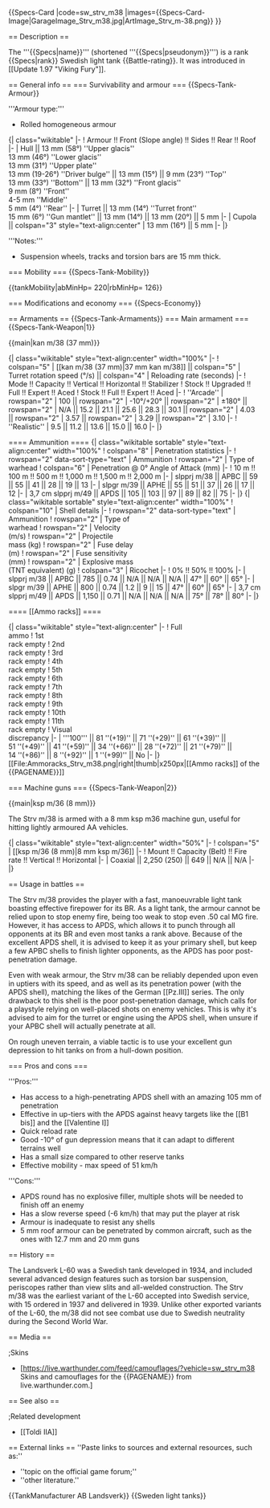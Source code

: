 {{Specs-Card
|code=sw_strv_m38
|images={{Specs-Card-Image|GarageImage_Strv_m38.jpg|ArtImage_Strv_m-38.png}}
}}

== Description ==
<!-- ''In the description, the first part should be about the history of the creation and combat usage of the vehicle, as well as its key features. In the second part, tell the reader about the ground vehicle in the game. Insert a screenshot of the vehicle, so that if the novice player does not remember the vehicle by name, he will immediately understand what kind of vehicle the article is talking about.'' -->
The '''{{Specs|name}}''' (shortened '''{{Specs|pseudonym}}''') is a rank {{Specs|rank}} Swedish light tank {{Battle-rating}}. It was introduced in [[Update 1.97 "Viking Fury"]].

== General info ==
=== Survivability and armour ===
{{Specs-Tank-Armour}}
<!-- ''Describe armour protection. Note the most well protected and key weak areas. Appreciate the layout of modules as well as the number and location of crew members. Is the level of armour protection sufficient, is the placement of modules helpful for survival in combat? If necessary use a visual template to indicate the most secure and weak zones of the armour.'' -->

'''Armour type:'''

* Rolled homogeneous armour

{| class="wikitable"
|-
! Armour !! Front (Slope angle) !! Sides !! Rear !! Roof
|-
| Hull || 13 mm (58°) ''Upper glacis'' <br> 13 mm (46°) ''Lower glacis'' <br> 13 mm (31°) ''Upper plate'' <br> 13 mm (19-26°) ''Driver bulge'' || 13 mm (15°) || 9 mm (23°) ''Top'' <br> 13 mm (33°) ''Bottom'' || 13 mm (32°) ''Front glacis'' <br> 9 mm (8°) ''Front'' <br> 4-5 mm ''Middle'' <br> 5 mm (4°) ''Rear''
|-
| Turret || 13 mm (14°) ''Turret front'' <br> 15 mm (6°) ''Gun mantlet'' || 13 mm (14°) || 13 mm (20°) || 5 mm
|-
| Cupola || colspan="3" style="text-align:center" | 13 mm (16°) || 5 mm
|-
|}

'''Notes:'''

* Suspension wheels, tracks and torsion bars are 15 mm thick.

=== Mobility ===
{{Specs-Tank-Mobility}}
<!-- ''Write about the mobility of the ground vehicle. Estimate the specific power and manoeuvrability, as well as the maximum speed forwards and backwards.'' -->

{{tankMobility|abMinHp= 220|rbMinHp= 126}}

=== Modifications and economy ===
{{Specs-Economy}}

== Armaments ==
{{Specs-Tank-Armaments}}
=== Main armament ===
{{Specs-Tank-Weapon|1}}
<!-- ''Give the reader information about the characteristics of the main gun. Assess its effectiveness in a battle based on the reloading speed, ballistics and the power of shells. Do not forget about the flexibility of the fire, that is how quickly the cannon can be aimed at the target, open fire on it and aim at another enemy. Add a link to the main article on the gun: <code><nowiki>{{main|Name of the weapon}}</nowiki></code>. Describe in general terms the ammunition available for the main gun. Give advice on how to use them and how to fill the ammunition storage.'' -->
{{main|kan m/38 (37 mm)}}

{| class="wikitable" style="text-align:center" width="100%"
|-
! colspan="5" | [[kan m/38 (37 mm)|37 mm kan m/38]] || colspan="5" | Turret rotation speed (°/s) || colspan="4" | Reloading rate (seconds)
|-
! Mode !! Capacity !! Vertical !! Horizontal !! Stabilizer
! Stock !! Upgraded !! Full !! Expert !! Aced
! Stock !! Full !! Expert !! Aced
|-
! ''Arcade''
| rowspan="2" | 100 || rowspan="2" | -10°/+20° || rowspan="2" | ±180° || rowspan="2" | N/A || 15.2 || 21.1 || 25.6 || 28.3 || 30.1 || rowspan="2" | 4.03 || rowspan="2" | 3.57 || rowspan="2" | 3.29 || rowspan="2" | 3.10
|-
! ''Realistic''
| 9.5 || 11.2 || 13.6 || 15.0 || 16.0
|-
|}

==== Ammunition ====
{| class="wikitable sortable" style="text-align:center" width="100%"
! colspan="8" | Penetration statistics
|-
! rowspan="2" data-sort-type="text" | Ammunition
! rowspan="2" | Type of<br>warhead
! colspan="6" | Penetration @ 0° Angle of Attack (mm)
|-
! 10 m !! 100 m !! 500 m !! 1,000 m !! 1,500 m !! 2,000 m
|-
| slpprj m/38 || APBC || 59 || 55 || 41 || 28 || 19 || 13
|-
| slpgr m/39 || APHE || 55 || 51 || 37 || 26 || 17 || 12
|-
| 3,7 cm slpprj m/49 || APDS || 105 || 103 || 97 || 89 || 82 || 75
|-
|}
{| class="wikitable sortable" style="text-align:center" width="100%"
! colspan="10" | Shell details
|-
! rowspan="2" data-sort-type="text" | Ammunition
! rowspan="2" | Type of<br>warhead
! rowspan="2" | Velocity<br>(m/s)
! rowspan="2" | Projectile<br>mass (kg)
! rowspan="2" | Fuse delay<br>(m)
! rowspan="2" | Fuse sensitivity<br>(mm)
! rowspan="2" | Explosive mass<br>(TNT equivalent) (g)
! colspan="3" | Ricochet
|-
! 0% !! 50% !! 100%
|-
| slpprj m/38 || APBC || 785 || 0.74 || N/A || N/A || N/A || 47° || 60° || 65°
|-
| slpgr m/39 || APHE || 800 || 0.74 || 1.2 || 9 || 15 || 47° || 60° || 65°
|-
| 3,7 cm slpprj m/49 || APDS || 1,150 || 0.71 || N/A || N/A || N/A || 75° || 78° || 80°
|-
|}

==== [[Ammo racks]] ====
<!-- '''Last updated: 2.9.0.52''' -->
{| class="wikitable" style="text-align:center"
|-
! Full<br>ammo
! 1st<br>rack empty
! 2nd<br>rack empty
! 3rd<br>rack empty
! 4th<br>rack empty
! 5th<br>rack empty
! 6th<br>rack empty
! 7th<br>rack empty
! 8th<br>rack empty
! 9th<br>rack empty
! 10th<br>rack empty
! 11th<br>rack empty
! Visual<br>discrepancy
|-
| '''100''' || 81&nbsp;''(+19)'' || 71&nbsp;''(+29)'' || 61&nbsp;''(+39)'' || 51&nbsp;''(+49)'' || 41&nbsp;''(+59)'' || 34&nbsp;''(+66)'' || 28&nbsp;''(+72)'' || 21&nbsp;''(+79)'' || 14&nbsp;''(+86)'' || 8&nbsp;''(+92)'' || 1&nbsp;''(+99)'' || No
|-
|}
[[File:Ammoracks_Strv_m38.png|right|thumb|x250px|[[Ammo racks]] of the {{PAGENAME}}]]

=== Machine guns ===
{{Specs-Tank-Weapon|2}}
<!-- ''Offensive and anti-aircraft machine guns not only allow you to fight some aircraft but also are effective against lightly armoured vehicles. Evaluate machine guns and give recommendations on its use.'' -->
{{main|ksp m/36 (8 mm)}}

The Strv m/38 is armed with a 8 mm ksp m36 machine gun, useful for hitting lightly armoured AA vehicles.

{| class="wikitable" style="text-align:center" width="50%"
|-
! colspan="5" | [[ksp m/36 (8 mm)|8 mm ksp m/36]]
|-
! Mount !! Capacity (Belt) !! Fire rate !! Vertical !! Horizontal
|-
| Coaxial || 2,250 (250) || 649 || N/A || N/A
|-
|}

== Usage in battles ==
<!-- ''Describe the tactics of playing in the vehicle, the features of using vehicles in the team and advice on tactics. Refrain from creating a "guide" - do not impose a single point of view but instead give the reader food for thought. Describe the most dangerous enemies and give recommendations on fighting them. If necessary, note the specifics of the game in different modes (AB, RB, SB).'' -->

The Strv m/38 provides the player with a fast, manoeuvrable light tank boasting effective firepower for its BR. As a light tank, the armour cannot be relied upon to stop enemy fire, being too weak to stop even .50 cal MG fire. However, it has access to APDS, which allows it to punch through all opponents at its BR and even most tanks a rank above. Because of the excellent APDS shell, it is advised to keep it as your primary shell, but keep a few APBC shells to finish lighter opponents, as the APDS has poor post-penetration damage.

Even with weak armour, the Strv m/38 can be reliably depended upon even in uptiers with its speed, and as well as its penetration power (with the APDS shell), matching the likes of the German [[Pz.III]] series. The only drawback to this shell is the poor post-penetration damage, which calls for a playstyle relying on well-placed shots on enemy vehicles. This is why it's advised to aim for the turret or engine using the APDS shell, when unsure if your APBC shell will actually penetrate at all.

On rough uneven terrain, a viable tactic is to use your excellent gun depression to hit tanks on from a hull-down position.

=== Pros and cons ===
<!-- ''Summarise and briefly evaluate the vehicle in terms of its characteristics and combat effectiveness. Mark its pros and cons in a bulleted list. Try not to use more than 6 points for each of the characteristics. Avoid using categorical definitions such as "bad", "good" and the like - use substitutions with softer forms such as "inadequate" and "effective".'' -->

'''Pros:'''

* Has access to a high-penetrating APDS shell with an amazing 105 mm of penetration
* Effective in up-tiers with the APDS against heavy targets like the [[B1 bis]] and the [[Valentine I]]
* Quick reload rate
* Good -10° of gun depression means that it can adapt to different terrains well
* Has a small size compared to other reserve tanks
* Effective mobility - max speed of 51 km/h

'''Cons:'''

* APDS round has no explosive filler, multiple shots will be needed to finish off an enemy
* Has a slow reverse speed (-6 km/h) that may put the player at risk
* Armour is inadequate to resist any shells
* 5 mm roof armour can be penetrated by common aircraft, such as the ones with 12.7 mm and 20 mm guns

== History ==
<!-- ''Describe the history of the creation and combat usage of the vehicle in more detail than in the introduction. If the historical reference turns out to be too long, take it to a separate article, taking a link to the article about the vehicle and adding a block "/History" (example: <nowiki>https://wiki.warthunder.com/(Vehicle-name)/History</nowiki>) and add a link to it here using the <code>main</code> template. Be sure to reference text and sources by using <code><nowiki><ref></ref></nowiki></code>, as well as adding them at the end of the article with <code><nowiki><references /></nowiki></code>. This section may also include the vehicle's dev blog entry (if applicable) and the in-game encyclopedia description (under <code><nowiki>=== In-game description ===</nowiki></code>, also if applicable).'' -->

The Landsverk L-60 was a Swedish tank developed in 1934, and included several advanced design features such as torsion bar suspension, periscopes rather than view slits and all-welded construction. The Strv m/38 was the earliest variant of the L-60 accepted into Swedish service, with 15 ordered in 1937 and delivered in 1939. Unlike other exported variants of the L-60, the m/38 did not see combat use due to Swedish neutrality during the Second World War.

== Media ==
<!-- ''Excellent additions to the article would be video guides, screenshots from the game, and photos.'' -->

;Skins

* [https://live.warthunder.com/feed/camouflages/?vehicle=sw_strv_m38 Skins and camouflages for the {{PAGENAME}} from live.warthunder.com.]

== See also ==
<!-- ''Links to the articles on the War Thunder Wiki that you think will be useful for the reader, for example:''
* ''reference to the series of the vehicles;''
* ''links to approximate analogues of other nations and research trees.'' -->

;Related development

* [[Toldi IIA]]

== External links ==
''Paste links to sources and external resources, such as:''

* ''topic on the official game forum;''
* ''other literature.''

{{TankManufacturer AB Landsverk}}
{{Sweden light tanks}}